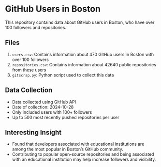 # GitHub Users in Boston

This repository contains data about GitHub users in Boston, who have over 100 followers and repositories.

## Files

1. `users.csv`: Contains information about 470 GitHub users in Boston with over 100 followers
2. `repositories.csv`: Contains information about 42640 public repositories from these users
3. `gitscrap.py`: Python script used to collect this data

## Data Collection

- Data collected using GitHub API
- Date of collection: 2024-10-28
- Only included users with 100+ followers
- Up to 500 most recently pushed repositories per user

## Interesting Insight
- Found that developers associated with educational institutions are among the most popular in Boston’s GitHub community.
- Contributing to popular open-source repositories and being associated with an educational institution may help increase followers and visibility.
